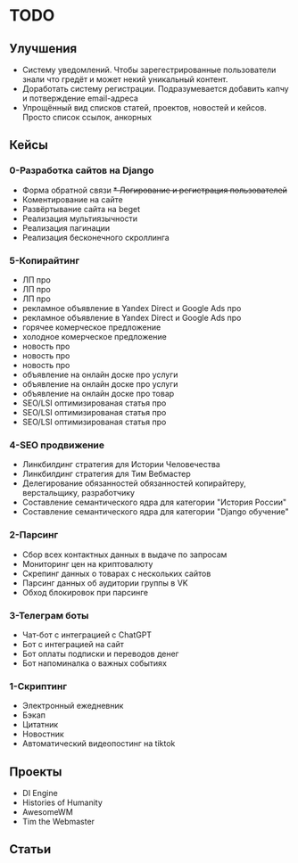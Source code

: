 # TODO


##  Улучшения 
* Систему уведомлений. 
Чтобы зарегестрированные пользователи знали что гредёт
и может некий уникальный контент.
* Доработать систему регистрации.
Подразумевается добавить капчу и потверждение email-адреса
* Упрощённый вид списков статей, проектов, новостей и кейсов.
Просто список ссылок, анкорных

## Кейсы
### 0-Разработка сайтов на Django
* Форма обратной связи
~~* Логирование и регистрация пользователей~~
* Коментирование на сайте
* Развёртывание сайта на beget
* Реализация мультиязычности
* Реализация пагинации
* Реализация бесконечного скроллинга
### 5-Копирайтинг 
* ЛП про
* ЛП про
* ЛП про
* рекламное объявление в Yandex Direct и Google Ads про
* рекламное объявление в Yandex Direct и Google Ads про
* горячее комерческое предложение
* холодное комерческое предложение
* новость про 
* новость про 
* новость про 
* объявление на онлайн доске про услуги  
* объявление на онлайн доске про услуги  
* объявление на онлайн доске про товар  
* SEO/LSI оптимизированая статья про
* SEO/LSI оптимизированая статья про
* SEO/LSI оптимизированая статья про
### 4-SEO продвижение
* Линкбилдинг стратегия для Истории Человечества
* Линкбилдинг стратегия для Тим Вебмастер 
* Делегирование обязанностей обязанностей копирайтеру, верстальщику, разработчику
* Составление семантического ядра для категории "История России"
* Составление семантического ядра для категории "Django обучение"
### 2-Парсинг
* Сбор всех контактных данных в выдаче по запросам
* Мониторинг цен на криптовалюту
* Скрепинг данных о товарах с нескольких сайтов
* Парсинг данных об аудитории группы в VK
* Обход блокировок при парсинге
### 3-Телеграм боты
* Чат-бот с интеграцией с ChatGPT
* Бот с интеграцией на сайт
* Бот оплаты подписки и переводов денег
* Бот напоминалка о важных событиях
### 1-Скриптинг
* Электронный ежедневник
* Бэкап
* Цитатник
* Новостник
* Автоматический видеопостинг на tiktok

## Проекты
* DI Engine
* Histories of Humanity
* AwesomeWM
* Tim the Webmaster

## Статьи
